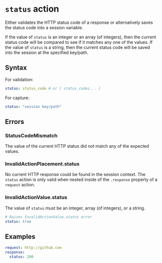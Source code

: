 # `status` action
Either validates the HTTP status code of a response or alternatively saves the status code into a session variable.

If the value of `status` is an integer or an array (of integers), then the current status code will be compared to see if it matches any one of the values. If the value of `status` is a string, then the current status code will be saved into the session at the specified key/path.

## Syntax
For validation:
```YAML
status: status_code # or [ status_codes... ]
```
For capture:
```YAML
status: "session key/path"
```

## Errors
### StatusCodeMismatch
The value of the current HTTP status did not match any of the expected values.

### InvalidActionPlacement.status
No current HTTP response could be found in the session context. The `status` action is only valid when nested inside of the `.response` property of a `request` action.

### InvalidActionValue.status
The value of `status` must be an integer, array (of integers), or a string.
```YAML
# Raises InvalidActionValue.status error
status: true
```

## Examples
```YAML
request: http://github.com
response:
  status: 200
```
